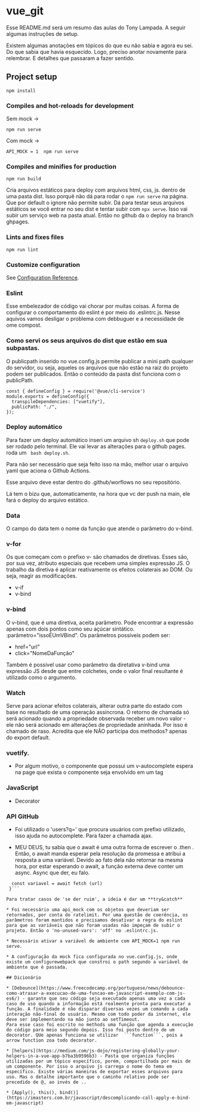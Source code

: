 # vue_git

Esse README.md será um resumo das aulas do Tony Lampada. 
A seguir algumas instruções de setup.

Existem algumas anotações em tópicos do que eu não sabia e agora eu sei. Do que  sabia que havia esquecido. Logo, preciso anotar novamente para relembrar. 
E detalhes que passaram a fazer sentido. 

## Project setup
```
npm install
```
### Compiles and hot-reloads for development
Sem mock -> 
```
npm run serve
```
Com mock -> 
```
API_MOCK = 1  npm run serve
```

### Compiles and minifies for production
```
npm run build
```
Cria arquivos estáticos para deploy com arquivos html, css, js. dentro de uma pasta dist. Isso porquê não dá para rodar o ``` npm run serve ``` na página. Que por default o ignore não permite subir. 
Dá para testar seus arquivos estáticos se você entrar no seu dist e tentar subir com ```npx serve```. Isso vai subir um serviço web na pasta atual.
Então no github da o deploy na branch ghpages.

### Lints and fixes files
```
npm run lint
```

### Customize configuration
See [Configuration Reference](https://cli.vuejs.org/config/).

### Eslint

Esse embelezador de código vai chorar por muitas coisas. A forma de configurar o comportamento do eslint é por meio do .eslintrc.js. Nesse aquivos vamos desligar o problema com debbuguer e a necessidade de ome compost. 

### Como servi os seus arquivos do dist que estão em sua subpastas. 

O publicpath inserido no vue.config.js permite publicar a mini path qualquer do servidor, ou seja, aqueles os arquivos que não estão na raiz do projeto podem ser publicados.
Então o conteúdo da pasta dist funciona com o publicPath. 

```
const { defineConfig } = require('@vue/cli-service')
module.exports = defineConfig({
  transpileDependencies: ["vuetify"],
  publicPath: "./",
});
```

### Deploy automático

Para fazer um deploy automático inseri um arquivo sh ```deploy.sh``` que pode ser rodado pelo terminal. Ele vai levar as alterações para o github pages. roda um ``` bash deploy.sh```. 

Para não ser necessário que seja feito isso na mão, melhor usar o arquivo yaml que aciona o Github Actions. 

Esse arquivo deve estar dentro do .github/worflows no seu repositório.

Lá tem o bizu que, automaticamente, na hora que vc der push na main, ele fará o deploy do arquivo estático. 

### Data

O campo do data tem o nome da função que atende o parâmetro do v-bind. 

### v-for

Os que começam com o prefixo v- são chamados de diretivas. Esses são, por sua vez, atributo especiais que recebem uma simples expressão JS. O trabalho da diretiva é aplicar reativamente os efeitos colaterais ao DOM. Ou seja, reagir as modificações.
* v-if
* v-bind

### v-bind

O v-bind, que é uma diretiva, aceita parâmetro. Pode encontrar a expressão apenas com dois pontos como seu açúcar sintático. :parâmetro="issoÉUmVBind". Os parâmetros possíveis podem ser:
* href="url"
* click="NomeDaFunção"

Também é possível usar como parâmetro da diretativa v-bind uma expressão JS desde que entre colchetes, onde o valor final resultante é utilizado como o argumento. 

### Watch 

Serve para acionar efeitos colaterais, alterar outra parte do estado com base no resultado de uma operação assíncrona. O retorno de chamada só será acionado quando a propriedade observada receber um novo valor - ele não será acionado em alterações de propriedade aninhada. Por isso é chamado de raso. 
Acredita que ele NÃO participa dos methodos? apenas do export default.

 
### vuetify. 

* Por algum motivo, o componente que possui um v-autocomplete espera na page que exista o componente seja envolvido em um tag <app>

### JavaScript 

* Decorator

### API GitHub

* Foi utilizado o 'users?q=' que procura usuários com prefixo utilizado, isso ajuda no autocomplete. Para fazer a chamada ajax.

* MEU DEUS, tu sabia que o await é uma outra forma de escrever o .then . Então, o await manda esperar pela resolução da promessa e atribui a resposta a uma variável. Devido ao fato dela não retornar na mesma hora, por estar esperando o await, a função externa deve conter um async. Async que der, eu falo. 

``` async function promess(){
  const variavel = await fetch (url)
 }```

Para tratar casos de 'se der ruim', a ideia é dar um **try&catch**

* Foi necessário uma api_mock com os objetos que deveriam ser retornados, por conta do ratelimit. Por uma questão de coerência, os parâmetros foram mantidos e precisamos desativar a regra do eslint para que as variáveis que não foram usadas não impeçam de subir o projeto. Então o 'no-unused-vars': 'off' no .eslintrc.js. 

* Necessário ativar a variável de ambiente com API_MOCK=1 npm run serve.

* A configuração da mock fica configurada no vue.config.js, onde existe um configurewebpack que constroi o path segundo a variável de ambiente que é passada.

## Dicionário 

* [Debounce](https://www.freecodecamp.org/portuguese/news/debounce-como-atrasar-a-execucao-de-uma-funcao-em-javascript-exemplo-com-js-es6/) - garante que seu código seja executado apenas uma vez a cada caso de uso quando a informação está realmente pronta para executar a função. A finalidade é não disparar diversas vezes um comando a cada interação não-final do usuário. Mesmo com todo poder da internet, ele deve ser implementando na mão junto ao setTimeout. 
Para esse caso foi escrito no methods uma função que agenda a execução do código para meio segundo depois. Isso foi posto dentro de um decorator. QUe apenas funciona se utilizar  ```function```, pois a arrow function zoa todo decorator.

* [helpers](https://medium.com/js-dojo/registering-globally-your-helpers-in-a-vue-app-b7ba3b9596b3) - Pasta que organiza funções utilizadas por um tópico específico, porém, compartilhada por mais de um componente. Por isso o arquivo js carrega o nome do tema em específico. Existe várias maneiras de exportar esses arquivos para uso. Mas o detalhe importante que o caminho relativo pode ser precedido de @, ao invés de ..

* [Apply(), this(), bind()](https://imasters.com.br/javascript/descomplicando-call-apply-e-bind-em-javascript)